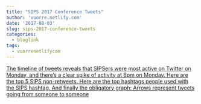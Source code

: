 ```yaml
---
title: "SIPS 2017 Conference Tweets"
author: 'vuorre.netlify.com'
date: '2017-08-03'
slug: sips-2017-conference-tweets
categories:
  - bloglink
tags:
  - vuorrenetlifycom
---
```


[The timeline of tweets reveals that SIPSers were most active on Twitter on Monday, and there’s a clear spike of activity at 6pm on Monday. Here are the top 5 SIPS non-retweets. Here are the top hashtags people used with the SIPS hashtag. And finally the obligatory graph: Arrows represent tweets going from someone to someone<i class="fas fa-external-link-alt"></i>](https://vuorre.netlify.com/post/2017/sips-2017-conference-tweets/)

